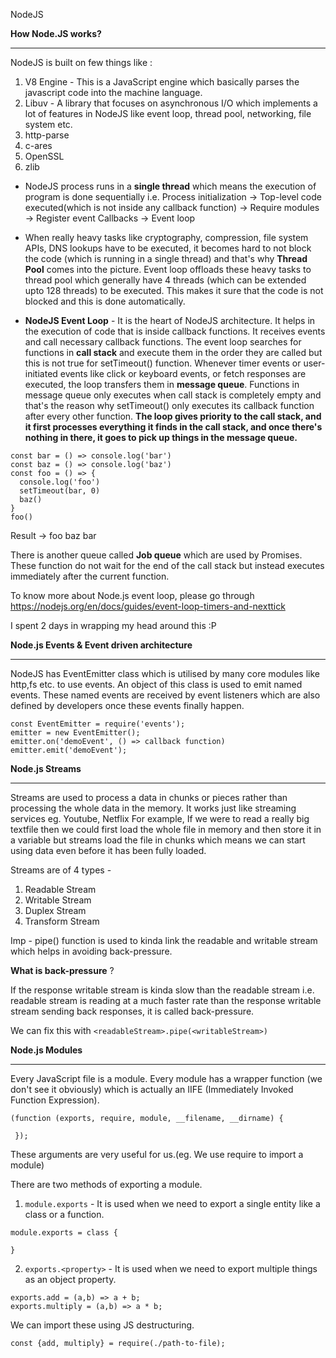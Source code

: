 NodeJS

**How Node.JS works?**
* * *
NodeJS is built on few things like :
1. V8 Engine - This is a JavaScript engine which basically parses the javascript code into the machine language.
2. Libuv - A library that focuses on asynchronous I/O which implements a lot of features in NodeJS like event loop, thread pool, networking, file system etc.
3. http-parse
4. c-ares
5. OpenSSL
6. zlib

- NodeJS process runs in a **single thread** which means the execution of program is done sequentially i.e. Process initialization -> Top-level code executed(which is not inside any callback function) -> Require modules -> Register event Callbacks -> Event loop

- When really heavy tasks like cryptography, compression, file system APIs, DNS lookups have to be executed, it becomes hard to not block the code (which is running in a single thread) and that's why **Thread Pool** comes into the picture. Event loop offloads these heavy tasks to thread pool which generally have 4 threads (which can be extended upto 128 threads) to be executed. This makes it sure that the code is not blocked and this is done automatically.

- **NodeJS Event Loop** - It is the heart of NodeJS architecture. It helps in the execution of code that is inside callback functions. It receives events and call necessary callback functions. The event loop searches for functions in **call stack** and execute them in the order they are called but this is not true for setTimeout() function. Whenever timer events or user-initiated events like click or keyboard events, or fetch responses are executed, the loop transfers them in **message queue**. Functions in message queue only executes when call stack is completely empty and that's the reason why setTimeout() only executes its callback function after every other function.
**The loop gives priority to the call stack, and it first processes everything it finds in the call stack, and once there's nothing in there, it goes to pick up things in the message queue.**

```
const bar = () => console.log('bar')
const baz = () => console.log('baz')
const foo = () => {
  console.log('foo')
  setTimeout(bar, 0)
  baz()
}
foo()
```
Result ->
foo
baz
bar

There is another queue called **Job queue** which are used by Promises. These function do not wait for the end of the call stack but instead executes immediately after the current function.

To know more about Node.js event loop, please go through https://nodejs.org/en/docs/guides/event-loop-timers-and-nexttick

I spent 2 days in wrapping my head around this :P


**Node.js Events & Event driven architecture**
* * *
NodeJS has EventEmitter class which is utilised by many core modules like http,fs etc. to use events.
An object of this class is used to emit named events. These named events are received by event listeners which are also defined by developers once these events finally happen.

```
const EventEmitter = require('events');
emitter = new EventEmitter();
emitter.on('demoEvent', () => callback function)
emitter.emit('demoEvent');
```

**Node.js Streams**
* * *
Streams are used to process a data in chunks or pieces rather than processing the whole data in the memory. It works just like streaming services eg. Youtube, Netflix
For example, If we were to read a really big textfile then we could first load the whole file in memory and then store it in a variable but streams load the file in chunks which means we can start using data even before it has been fully loaded.

Streams are of 4 types - 
1. Readable Stream
2. Writable Stream
3. Duplex Stream
4. Transform Stream 

Imp - pipe() function is used to kinda link the readable and writable stream which helps in avoiding back-pressure. 

**What is back-pressure** ?

If the response writable stream is kinda slow than the readable stream i.e. readable stream is reading at a much faster rate than the response writable stream sending back responses, it is called back-pressure.

We can fix this with `<readableStream>.pipe(<writableStream>)`


**Node.js Modules**
* * * 
Every JavaScript file is a module. 
Every module has a wrapper function (we don't see it obviously) which is actually an IIFE (Immediately Invoked Function Expression).

```
(function (exports, require, module, __filename, __dirname) {  

 });
```
These arguments are very useful for us.(eg. We use require to import a module)

There are two methods of exporting a module. 
1. `module.exports` - It is used when we need to export a single entity like a class or a function.

```
module.exports = class {

}
```

2. `exports.<property>` - It is used when we need to export multiple things as an object property.

```
exports.add = (a,b) => a + b;
exports.multiply = (a,b) => a * b;
```
We can import these using JS destructuring.

`const {add, multiply} = require(./path-to-file);`